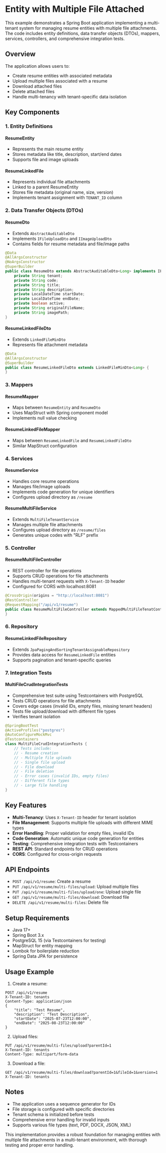 # Entity with Multiple File Attached

This example demonstrates a Spring Boot application implementing a multi-tenant system for managing resume entities with
multiple file attachments. The code includes entity definitions, data transfer objects (DTOs), mappers, services,
controllers, and comprehensive integration tests.

## Overview

The application allows users to:

- Create resume entities with associated metadata
- Upload multiple files associated with a resume
- Download attached files
- Delete attached files
- Handle multi-tenancy with tenant-specific data isolation

## Key Components

### 1. Entity Definitions

#### ResumeEntity

- Represents the main resume entity
- Stores metadata like title, description, start/end dates
- Supports file and image uploads

#### ResumeLinkedFile

- Represents individual file attachments
- Linked to a parent ResumeEntity
- Stores file metadata (original name, size, version)
- Implements tenant assignment with `TENANT_ID` column

### 2. Data Transfer Objects (DTOs)

#### ResumeDto

- Extends `AbstractAuditableDto`
- Implements `IFileUploadDto` and `IImageUploadDto`
- Contains fields for resume metadata and file/image paths

```java
@Data
@AllArgsConstructor
@NoArgsConstructor
@SuperBuilder
public class ResumeDto extends AbstractAuditableDto<Long> implements IFileUploadDto, IImageUploadDto {
    private String tenant;
    private String code;
    private String title;
    private String description;
    private LocalDateTime startDate;
    private LocalDateTime endDate;
    private boolean active;
    private String originalFileName;
    private String imagePath;
}
```

#### ResumeLinkedFileDto

- Extends `LinkedFileMinDto`
- Represents file attachment metadata

```java
@Data
@AllArgsConstructor
@SuperBuilder
public class ResumeLinkedFileDto extends LinkedFileMinDto<Long> {
}
```

### 3. Mappers

#### ResumeMapper

- Maps between `ResumeEntity` and `ResumeDto`
- Uses MapStruct with Spring component model
- Implements null value checking

#### ResumeLinkedFileMapper

- Maps between `ResumeLinkedFile` and `ResumeLinkedFileDto`
- Similar MapStruct configuration

### 4. Services

#### ResumeService

- Handles core resume operations
- Manages file/image uploads
- Implements code generation for unique identifiers
- Configures upload directory as `/resume`

#### ResumeMultiFileService

- Extends `MultiFileTenantService`
- Manages multiple file attachments
- Configures upload directory as `/resume/files`
- Generates unique codes with "RLF" prefix

### 5. Controller

#### ResumeMultiFileController

- REST controller for file operations
- Supports CRUD operations for file attachments
- Handles multi-tenant requests with `X-Tenant-ID` header
- Configured for CORS with localhost:8081

```java
@CrossOrigin(origins = "http://localhost:8081")
@RestController
@RequestMapping("/api/v1/resume")
public class ResumeMultiFileController extends MappedMultiFileTenatController<Long, ResumeEntity, ResumeLinkedFileDto, ResumeDto, ResumeDto, ResumeMultiFileService> implements IMappedMultiFileApi<ResumeLinkedFileDto, Long> {
}
```

### 6. Repository

#### ResumeLinkedFileRepository

- Extends `JpaPagingAndSortingTenantAssignableRepository`
- Provides data access for `ResumeLinkedFile` entities
- Supports pagination and tenant-specific queries

### 7. Integration Tests

#### MultiFileCrudIntegrationTests

- Comprehensive test suite using Testcontainers with PostgreSQL
- Tests CRUD operations for file attachments
- Covers edge cases (invalid IDs, empty files, missing tenant headers)
- Tests file upload/download with different file types
- Verifies tenant isolation

```java
@SpringBootTest
@ActiveProfiles("postgres")
@AutoConfigureMockMvc
@Testcontainers
class MultiFileCrudIntegrationTests {
    // Tests include:
    // - Resume creation
    // - Multiple file uploads
    // - Single file upload
    // - File download
    // - File deletion
    // - Error cases (invalid IDs, empty files)
    // - Different file types
    // - Large file handling
}
```

## Key Features

- **Multi-Tenancy**: Uses `X-Tenant-ID` header for tenant isolation
- **File Management**: Supports multiple file uploads with different MIME types
- **Error Handling**: Proper validation for empty files, invalid IDs
- **Code Generation**: Automatic unique code generation for entities
- **Testing**: Comprehensive integration tests with Testcontainers
- **REST API**: Standard endpoints for CRUD operations
- **CORS**: Configured for cross-origin requests

## API Endpoints

- `POST /api/v1/resume`: Create a resume
- `PUT /api/v1/resume/multi-files/upload`: Upload multiple files
- `PUT /api/v1/resume/multi-files/upload/one`: Upload single file
- `GET /api/v1/resume/multi-files/download`: Download file
- `DELETE /api/v1/resume/multi-files`: Delete file

## Setup Requirements

- Java 17+
- Spring Boot 3.x
- PostgreSQL 15 (via Testcontainers for testing)
- MapStruct for entity mapping
- Lombok for boilerplate reduction
- Spring Data JPA for persistence

## Usage Example

1. Create a resume:

```http
POST /api/v1/resume
X-Tenant-ID: tenants
Content-Type: application/json
{
    "title": "Test Resume",
    "description": "Test Description",
    "startDate": "2025-07-23T12:00:00",
    "endDate": "2025-08-23T12:00:00"
}
```

2. Upload files:

```http
PUT /api/v1/resume/multi-files/upload?parentId=1
X-Tenant-ID: tenants
Content-Type: multipart/form-data
```

3. Download a file:

```http
GET /api/v1/resume/multi-files/download?parentId=1&fileId=1&version=1
X-Tenant-ID: tenants
```

## Notes

- The application uses a sequence generator for IDs
- File storage is configured with specific directories
- Tenant schema is initialized before tests
- Comprehensive error handling for invalid inputs
- Supports various file types (text, PDF, DOCX, JSON, XML)

This implementation provides a robust foundation for managing entities with multiple file attachments in a multi-tenant
environment, with thorough testing and proper error handling.